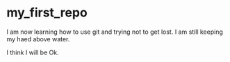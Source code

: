 # my_first_repo

I am now learning how to use git and trying not to get lost.
I am still keeping my haed above water.

I think I will be Ok.
